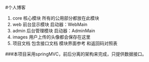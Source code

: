#个人博客
1. core 核心模块 所有的公用部分都放在此模块
2. web 前台显示模块 启动器：WebMain
3. admin 后台管理模块 启动器：AdminMain
4. images 用户上传的头像都会保存在这里
5. 项目文档 包含接口文档 模块界面参考 和返回码对照表

###本项目采用springMVC，前后分离的架构来完成，只提供数据接口。